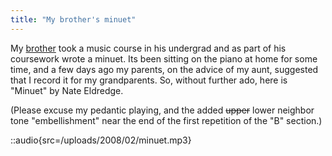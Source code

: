 ```yaml
---
title: "My brother's minuet"
---
```


My [brother](http://thatsmathematics.com/) took a music course in his undergrad
and as part of his coursework wrote a minuet. Its been sitting on
the piano at home for some time, and a few days ago my parents, on the advice
of my aunt, suggested that I record it for my grandparents. So, without further
ado, here is "Minuet" by Nate Eldredge.

(Please excuse my pedantic playing, and the added <strike>upper</strike> lower
neighbor tone "embellishment" near the end of the first repetition of the "B"
section.)

::audio{src=/uploads/2008/02/minuet.mp3}